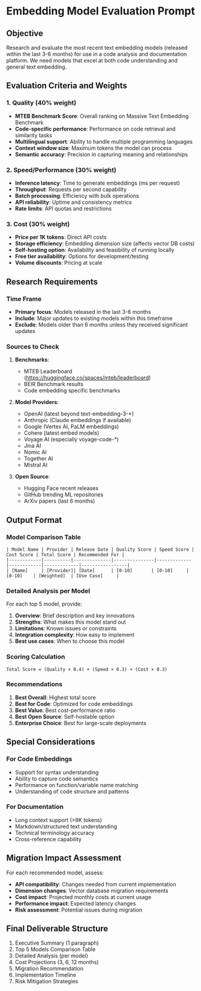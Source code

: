# Embedding Model Evaluation Prompt

## Objective
Research and evaluate the most recent text embedding models (released within the last 3-6 months) for use in a code analysis and documentation platform. We need models that excel at both code understanding and general text embedding.

## Evaluation Criteria and Weights

### 1. Quality (40% weight)
- **MTEB Benchmark Score**: Overall ranking on Massive Text Embedding Benchmark
- **Code-specific performance**: Performance on code retrieval and similarity tasks
- **Multilingual support**: Ability to handle multiple programming languages
- **Context window size**: Maximum tokens the model can process
- **Semantic accuracy**: Precision in capturing meaning and relationships

### 2. Speed/Performance (30% weight)
- **Inference latency**: Time to generate embeddings (ms per request)
- **Throughput**: Requests per second capability
- **Batch processing**: Efficiency with bulk operations
- **API reliability**: Uptime and consistency metrics
- **Rate limits**: API quotas and restrictions

### 3. Cost (30% weight)
- **Price per 1K tokens**: Direct API costs
- **Storage efficiency**: Embedding dimension size (affects vector DB costs)
- **Self-hosting option**: Availability and feasibility of running locally
- **Free tier availability**: Options for development/testing
- **Volume discounts**: Pricing at scale

## Research Requirements

### Time Frame
- **Primary focus**: Models released in the last 3-6 months
- **Include**: Major updates to existing models within this timeframe
- **Exclude**: Models older than 6 months unless they received significant updates

### Sources to Check
1. **Benchmarks**:
   - MTEB Leaderboard (https://huggingface.co/spaces/mteb/leaderboard)
   - BEIR Benchmark results
   - Code embedding specific benchmarks

2. **Model Providers**:
   - OpenAI (latest beyond text-embedding-3-*)
   - Anthropic (Claude embeddings if available)
   - Google (Vertex AI, PaLM embeddings)
   - Cohere (latest embed models)
   - Voyage AI (especially voyage-code-*)
   - Jina AI
   - Nomic AI
   - Together AI
   - Mistral AI

3. **Open Source**:
   - Hugging Face recent releases
   - GitHub trending ML repositories
   - ArXiv papers (last 6 months)

## Output Format

### Model Comparison Table
```
| Model Name | Provider | Release Date | Quality Score | Speed Score | Cost Score | Total Score | Recommended For |
|------------|----------|--------------|---------------|-------------|------------|-------------|-----------------|
| [Name]     | [Provider]| [Date]      | [0-10]       | [0-10]     | [0-10]    | [Weighted]  | [Use Case]     |
```

### Detailed Analysis per Model
For each top 5 model, provide:
1. **Overview**: Brief description and key innovations
2. **Strengths**: What makes this model stand out
3. **Limitations**: Known issues or constraints
4. **Integration complexity**: How easy to implement
5. **Best use cases**: When to choose this model

### Scoring Calculation
```
Total Score = (Quality × 0.4) + (Speed × 0.3) + (Cost × 0.3)
```

### Recommendations
1. **Best Overall**: Highest total score
2. **Best for Code**: Optimized for code embeddings
3. **Best Value**: Best cost-performance ratio
4. **Best Open Source**: Self-hostable option
5. **Enterprise Choice**: Best for large-scale deployments

## Special Considerations

### For Code Embeddings
- Support for syntax understanding
- Ability to capture code semantics
- Performance on function/variable name matching
- Understanding of code structure and patterns

### For Documentation
- Long context support (>8K tokens)
- Markdown/structured text understanding
- Technical terminology accuracy
- Cross-reference capability

## Migration Impact Assessment
For each recommended model, assess:
- **API compatibility**: Changes needed from current implementation
- **Dimension changes**: Vector database migration requirements
- **Cost impact**: Projected monthly costs at current usage
- **Performance impact**: Expected latency changes
- **Risk assessment**: Potential issues during migration

## Final Deliverable Structure
1. Executive Summary (1 paragraph)
2. Top 5 Models Comparison Table
3. Detailed Analysis (per model)
4. Cost Projections (3, 6, 12 months)
5. Migration Recommendation
6. Implementation Timeline
7. Risk Mitigation Strategies